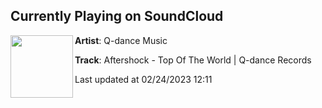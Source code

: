 ## Currently Playing on SoundCloud

[<img align="left" width="100" src="https://i1.sndcdn.com/artworks-K1zyNBzopWMp0sgD-WmFCZw-t500x500.jpg">](https://soundcloud.com/q-dancemusic/aftershock-top-of-the-world)

**Artist**: Q-dance Music 

**Track**: Aftershock - Top Of The World | Q-dance Records

Last updated at 02/24/2023 12:11
